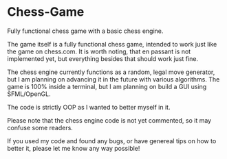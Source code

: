 # Chess-Game
Fully functional chess game with a basic chess engine.

The game itself is a fully functional chess game, intended to work just like the game on chess.com.
It is worth noting, that en passant is not implemented yet, but everything besides that should work just fine.

The chess engine currently functions as a random, legal move generator, but I am planning on advancing it in the future with various algorithms.
The game is 100% inside a terminal, but I am planning on build a GUI using SFML/OpenGL.

The code is strictly OOP as I wanted to better myself in it.

Please note that the chess engine code is not yet commented, so it may confuse some readers.

If you used my code and found any bugs, or have genereal tips on how to better it, please let me know any way possible!
